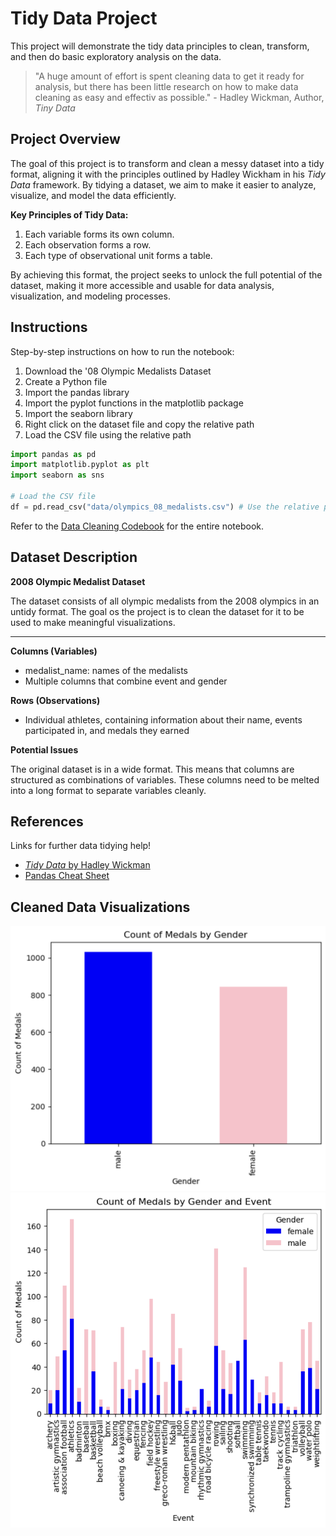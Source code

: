 Tidy Data Project
=================
This project will demonstrate the tidy data principles to clean, transform, and then do basic exploratory analysis on the data.
> "A huge amount of effort is spent cleaning data to get it ready for analysis, but there has been little research on how to make data cleaning as easy and effectiv as possible." - Hadley Wickman, Author, _Tiny Data_

Project Overview
----------------
The goal of this project is to transform and clean a messy dataset into a tidy format, aligning it with the principles outlined by Hadley Wickham in his _Tidy Data_ framework. By tidying a dataset, we aim to make it easier to analyze, visualize, and model the data efficiently.

**Key Principles of Tidy Data:**
1. Each variable forms its own column.
2. Each observation forms a row.
3. Each type of observational unit forms a table.

By achieving this format, the project seeks to unlock the full potential of the dataset, making it more accessible and usable for data analysis, visualization, and modeling processes.

Instructions
------------
Step-by-step instructions on how to run the notebook:
1. Download the '08 Olympic Medalists Dataset
2. Create a Python file
3. Import the pandas library
4. Import the pyplot functions in the matplotlib package
5. Import the seaborn library
6. Right click on the dataset file and copy the relative path
7. Load the CSV file using the relative path
```python
import pandas as pd
import matplotlib.pyplot as plt
import seaborn as sns

# Load the CSV file
df = pd.read_csv("data/olympics_08_medalists.csv") # Use the relative path of the CSV
```

Refer to the [Data Cleaning Codebook](Data_Cleaning_Visualization.ipynb) for the entire notebook.

Dataset Description
-------------------
**2008 Olympic Medalist Dataset**

The dataset consists of all olympic medalists from the 2008 olympics in an untidy format. The goal os the project is to clean the dataset for it to be used to make meaningful visualizations.
***
**Columns (Variables)**
- medalist_name: names of the medalists
- Multiple columns that combine event and gender

**Rows (Observations)**
- Individual athletes, containing information about their name, events participated in, and medals they earned

**Potential Issues**

The original dataset is in a wide format. This means that columns are structured as combinations of variables. These columns need to be melted into a long format to separate variables cleanly.

References
----------
Links for further data tidying help!

- [_Tidy Data_ by Hadley Wickman](https://vita.had.co.nz/papers/tidy-data.pdf)
- [Pandas Cheat Sheet](https://pandas.pydata.org/Pandas_Cheat_Sheet.pdf)

Cleaned Data Visualizations
---------------------------
![Medals by Event](assets/medals_event.png)
![Medals by Event and Gender](assets/medals_gender_event.png)


